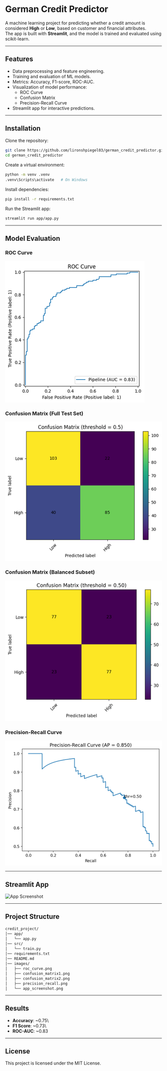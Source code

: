 # German Credit Predictor

A machine learning project for predicting whether a credit amount is
considered **High** or **Low**, based on customer and financial
attributes.\
The app is built with **Streamlit**, and the model is trained and
evaluated using scikit-learn.

------------------------------------------------------------------------

## Features

-   Data preprocessing and feature engineering.
-   Training and evaluation of ML models.
-   Metrics: Accuracy, F1-score, ROC-AUC.
-   Visualization of model performance:
    -   ROC Curve
    -   Confusion Matrix
    -   Precision-Recall Curve
-   Streamlit app for interactive predictions.

------------------------------------------------------------------------

## Installation

Clone the repository:

``` bash
git clone https://github.com/lironshpiegel03/german_credit_predictor.git
cd german_credit_predictor
```

Create a virtual environment:

``` bash
python -m venv .venv
.venv\Scripts\activate   # On Windows
```

Install dependencies:

``` bash
pip install -r requirements.txt
```

Run the Streamlit app:

``` bash
streamlit run app/app.py
```

------------------------------------------------------------------------

## Model Evaluation

### ROC Curve

![ROC Curve](images/roc_curve.png)

### Confusion Matrix (Full Test Set)

![Confusion Matrix 1](images/confusion_matrix1.png)

### Confusion Matrix (Balanced Subset)

![Confusion Matrix 2](images/confusion_matrix2.png)

### Precision-Recall Curve

![Precision Recall](images/precision_recall.png)

------------------------------------------------------------------------

## Streamlit App

![App Screenshot](images/app_screenshot.png)

------------------------------------------------------------------------

## Project Structure

    credit_project/
    │── app/
    │   └── app.py
    │── src/
    │   └── train.py
    │── requirements.txt
    │── README.md
    │── images/
    │   ├── roc_curve.png
    │   ├── confusion_matrix1.png
    │   ├── confusion_matrix2.png
    │   ├── precision_recall.png
    │   └── app_screenshot.png

------------------------------------------------------------------------

## Results

-   **Accuracy**: \~0.75\
-   **F1 Score**: \~0.73\
-   **ROC-AUC**: \~0.83

------------------------------------------------------------------------

## License

This project is licensed under the MIT License.
